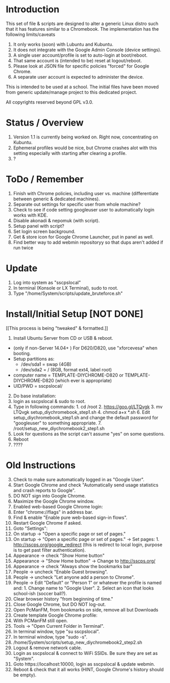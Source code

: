 # Introduction
This set of file & scripts are designed to alter a generic Linux distro such
that it has features similar to a Chromebook.  The implementation has the
following limits/caveats
1. It only works (soon) with Lubuntu and Kubuntu.
2. It does not integrate with the Google Admin Console (device settings).
3. A single user account/profile is set to auto-login at boot/reboot.
4. That same account is (intended to be) reset at logout/reboot.
3. Please look at JSON file for specific policies "forced" for Google Chrome.
4. A separate user account is expected to administer the device.

This is intended to be used at a school.  The initial files have been moved from
generic update/manage project to this dedicated project.

All copyrights reserved beyond GPL v3.0.

# Status / Overview
1. Version 1.1 is currently being worked on. Right now, concentrating on Kubuntu.
2. Ephemeral profiles would be nice, but Chrome crashes alot with this setting especially with starting after clearing a profile.
3. ?

# ToDo / Remember
1. Finish with Chrome policies, including user vs. machine (differentiate between generic & dedicated machines).
2. Separate out settings for specific user from whole machine?
3. Check to see if code setting googleuser user to automatically login works with KDE.
4. Disable akonadi & nepomuk (with script).
5. Setup panel with script?
6. Set login screen background.
7. Get & store icon for Google Chrome Launcher, put in panel as well.
8. Find better way to add webmin repositoryy so that dups aren't added if run twice


# Update

1. Log into system as "sscpslocal"
2. In terminal (Konsole or LX Terminal), sudo to root.
3. Type "/home/System/scripts/update_bruteforce.sh"

# Install/Initial Setup  [NOT DONE]
[[This process is being "tweaked" & formatted.]]

1. Install Ubuntu Server from CD or USB & reboot.  
  * (only if non-Server 14.04+ ) For D620/D820, use "xforcevesa" when booting.
  * Setup partitions as:
    * /dev/sda1 = swap (4GB)
    * /dev/sda2 = / (8GB, format ext4, label root)
  * computer name = TEMPLATE-DIYCHROME-D820 or TEMPLATE-DIYCHROME-D820 (which ever is appropriate)
  * UID/PWD = sscpslocal/<usual local admin pwd>
2. Do base installation:
  1. login as sscpslocal & sudo to root.
  2. Type in following commands:
    1. cd /root
    2. https://goo.gl/LTQvgk
    3. mv LTQvgk setup_diychromebook_step1.sh
    4. chmod a+x *.sh
    6. Edit setup_diychromebook_step1.sh and change the default password for "googleuser" to something appropriate.
    7. /root/setup_new_diychromebook2_step1.sh
  3. Look for questions as the script can't assume "yes" on some questions.
  4. Reboot
3. ????

# Old Instructions
3. Check to make sure automatically logged in as "Google User".
4. Start Google Chrome and check "Automatically send usage statistics and crash reports to Google".
5. DO NOT sign into Google Chrome.
6. Maximize the Google Chrome window.
7. Enabled web-based Google Chrome login:
  1. Enter "chrome://flags" in address bar.
  2. Find & enable "Enable pure web-based sign-in flows".
  3. Restart Google Chrome if asked.
8. Goto "Settings":
  1. On startup -> "Open a specific page or set of pages."
  2. On startup -> "Open a specific page or set of pages." -> Set pages:
    1. http://sscps.org/google_redirect (this is redirect to local login, purpose is to get past filter authentication).
  3. Appearance -> check "Show Home button"
  4. Appearance -> "Show Home button" -> Change to http://sscps.org/
  5. Appearance -> check "Always show the bookmarks bar"
  6. People -> uncheck "Enable Guest browsing".
  7. People -> uncheck "Let anyone add a person to Chrome".
  8. People -> Edit "Default" or "Person 1" or whatever the profile is named and:
    1. Change name to "Google User".
    2. Select an icon that looks school-ish (soccer ball?).
  9. Clear browser history "from beginning of time." 
9. Close Google Chrome, but DO NOT log-out.
10. Open PcManFM, from bookmarks on side, remove all but Downloads
11. Create template Google Chrome profile:
  1. With PCManFM still open.
  2. Tools -> "Open Current Folder in Terminal".
  3. In terminal window, type "su sscpslocal".
  4. In terminal window, type "sudo -s".
  5. /home/System/scripts/setup_new_diychromebook2_step2.sh
12. Logout & remove network cable.  
13. Login as sscpslocal & connect to WiFi SSIDs.  Be sure they are set as "System".
14. Goto https://localhost:10000, login as sscpslocal & update webmin.
15. Reboot & check that it all works (HINT, Google Chrome's history should be empty).
